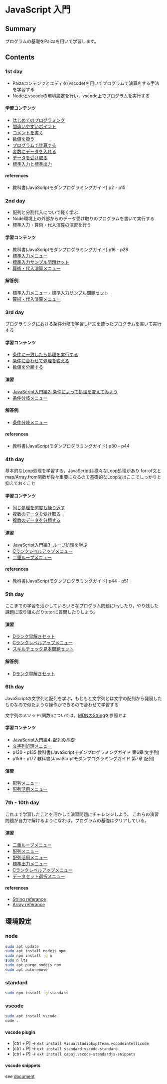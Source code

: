 # JavaScript 入門

## Summary

プログラムの基礎をPaizaを用いて学習します。


## Contents

### 1st day

- Paizaコンテンツとエディタ(vscode)を用いてプログラムで演算をする手法を学習する
- Nodeとvscodeの環境設定を行い，vscode上でプログラムを実行する

#### 学習コンテンツ

- [はじめてのプログラミング](https://paiza.jp/works/javascript/trial/javascript-trial-1/63001)
- [間違いやすいポイント](https://paiza.jp/works/javascript/trial/javascript-trial-1/63002)
- [コメントを書く](https://paiza.jp/works/javascript/trial/javascript-trial-1/63003 )
- [数値を扱う](https://paiza.jp/works/javascript/trial/javascript-trial-1/63004)
- [プログラムで計算する](https://paiza.jp/works/javascript/trial/javascript-trial-1/63005)
- [変数にデータを入れる](https://paiza.jp/works/javascript/trial/javascript-trial-1/63006)
- [データを受け取る](https://paiza.jp/works/javascript/trial/javascript-trial-1/63007)
- [標準入力と標準出力](https://paiza.jp/works/javascript/trial/javascript-trial-1/63008)

#### references

- 教科書(JavaScriptモダンプログラミングガイド) p2 - p15

### 2nd day

- 配列と分割代入について軽く学ぶ
- Node環境上の外部からのデータ受け取りのプログラムを書いて実行する
- 標準入力・算術・代入演算の演習を行う

#### 学習コンテンツ

- 教科書(JavaScriptモダンプログラミングガイド) p16 - p28
- [標準入力メニュー](https://paiza.jp/works/mondai/stdin_primer/problem_index?language_uid=javascript)
- [標準入力サンプル問題セット](https://paiza.jp/works/mondai/stdin/problem_index?language_uid=javascript)
- [算術・代入演算メニュー](https://paiza.jp/works/mondai/arithmetic_substitution_op/problem_index?language_uid=javascript)

#### 解答例

- [標準入力メニュー・標準入力サンプル問題セット](./exercise/stdin.md)
- [算術・代入演算メニュー](./exercise/arthmetic.md)


### 3rd day

プログラミングにおける条件分岐を学習しIF文を使ったプログラムを書いて実行する

#### 学習コンテンツ

- [条件に一致したら処理を実行する](https://paiza.jp/works/javascript/trial/javascript-trial-1/63009)
- [条件に合わせて処理を変える ](https://paiza.jp/works/javascript/trial/javascript-trial-1/63010)
- [数値を分類する](https://paiza.jp/works/javascript/trial/javascript-trial-1/63011)

#### 演習

- [JavaScript入門編2: 条件によって処理を変えてみよう](https://paiza.jp/works/js/primer/beginner-js2)
- [条件分岐メニュー](https://paiza.jp/works/mondai/conditions_branch/problem_index?language_uid=javascript)

#### 解答例

- [条件分岐メニュー](./exercise/conditions_branch.md)

#### references

- 教科書(JavaScriptモダンプログラミングガイド) p30 - p44

### 4th day

基本的なLoop処理を学習する，JavaScriptは様々なLoop処理があり
for-of文とmap/Array.from関数が後々重要になるので基礎的なLoop文はここでしっかりと抑えておくこと

#### 学習コンテンツ

- [同じ処理を何度も繰り返す](https://paiza.jp/works/javascript/trial/javascript-trial-1/63012)
- [複数のデータを受け取る](https://paiza.jp/works/javascript/trial/javascript-trial-1/63013)
- [複数のデータを分類する](https://paiza.jp/works/javascript/trial/javascript-trial-1/63014)

#### 演習

- [JavaScript入門編3: ループ処理を学ぶ](https://paiza.jp/works/js/primer/beginner-js3)
- [Cランクレベルアップメニュー](https://paiza.jp/works/mondai/c_rank_level_up_problems/problem_index?language_uid=javascript)
- [二重ループメニュー](https://paiza.jp/works/mondai/double_roop_problems/problem_index?language_uid=javascript)


#### references

- 教科書(JavaScriptモダンプログラミングガイド) p44 - p51

### 5th day

ここまでの学習を活かしていろいろなプログラム問題にtryしたり，やり残した課題に取り組んだりtutorに質問したりしよう。

#### 演習

- [Dランク早解きセット](https://paiza.jp/works/mondai/drankfast/problem_index?language_uid=javascript)
- [Cランクレベルアップメニュー](https://paiza.jp/works/mondai/c_rank_level_up_problems/problem_index?language_uid=javascript)
- [スキルチェック見本問題セット](https://paiza.jp/works/mondai/skillcheck_sample/problem_index?language_uid=javascript)

#### 解答例

- [Dランク早解きセット](./exercise/drankfast.md)

### 6th day

JavaScriptの文字列と配列を学ぶ，もともと文字列とは文字の配列から発展したものなので似たような操作ができるので合わせて学習する

文字列のメソッド(関数)については，[MDNのString](https://developer.mozilla.org/ja/docs/Web/JavaScript/Reference/Global_Objects/String)を参照せよ

#### 学習コンテンツ

- [JavaScript入門編4: 配列の基礎](https://paiza.jp/works/js/primer/beginner-js4)
- [文字列処理メニュー](https://paiza.jp/works/mondai/string_primer/problem_index?language_uid=javascript)
- p130 - p135 教科書(JavaScriptモダンプログラミングガイド 第6章 文字列) 
- p159 - p177 教科書(JavaScriptモダンプログラミングガイド 第7章 配列) 

#### 演習

- [配列メニュー](https://paiza.jp/works/mondai/array_primer/problem_index?language_uid=javascript)
- [配列活用メニュー](https://paiza.jp/works/mondai/array_utilization_primer/problem_index?language_uid=javascript)



### 7th - 10th day

これまで学習したことを活かして演習問題にチャレンジしよう。
これらの演習問題が自力で解けるようになれば，プログラムの基礎はクリアしている。

#### 演習

- [二重ループメニュー](https://paiza.jp/works/mondai/double_roop_problems/problem_index?language_uid=javascript)
- [配列メニュー](https://paiza.jp/works/mondai/array_primer/problem_index?language_uid=javascript)
- [配列活用メニュー](https://paiza.jp/works/mondai/array_utilization_primer/problem_index?language_uid=javascript)
- [標準出力メニュー](https://paiza.jp/works/mondai/stdout_primer/problem_index?language_uid=javascript)
- [Cランクレベルアップメニュー](https://paiza.jp/works/mondai/c_rank_level_up_problems/problem_index?language_uid=javascript)
- [データセット選択メニュー](https://paiza.jp/works/mondai/data_structure/problem_index?language_uid=javascript) 

#### references

- [String referance](https://developer.mozilla.org/ja/docs/Web/JavaScript/Reference/Global_Objects/String)
- [Array referance](https://developer.mozilla.org/ja/docs/Web/JavaScript/Reference/Global_Objects/Array)


## 環境設定 

### node

```sh
sudo apt update
sudo apt install nodejs npm
sudo npm install -g n
sudo n lts
sudo apt purge nodejs npm
sudo apt autoremove
```

### standard

```sh
sudo npm install -g standard
```

### vscode

```sh
sudo apt install vscode
code .
```

#### vscode plugin

- [ctrl + P] -> `ext install VisualStudioExptTeam.vscodeintellicode`
- [ctrl + P] -> `ext install standard.vscode-standard`
- [ctrl + P] -> `ext install capaj.vscode-standardjs-snippets`

#### vscode snippets

see [document](./docs/snippet.md)
